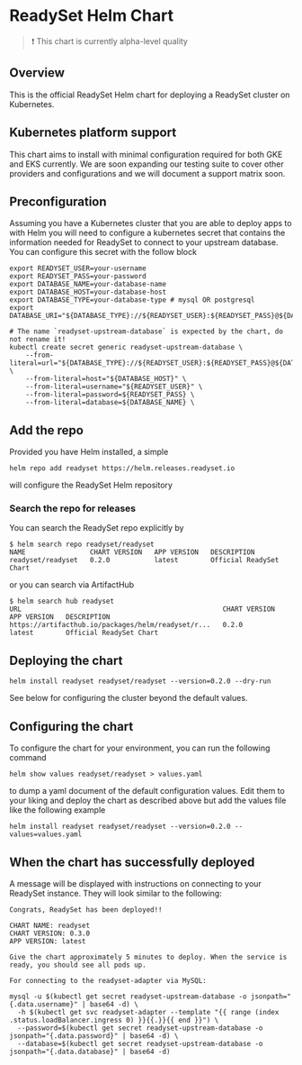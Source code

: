 # ReadySet Helm Chart

> :exclamation: This chart is currently alpha-level quality

## Overview

This is the official ReadySet Helm chart for deploying a ReadySet cluster on Kubernetes.

## Kubernetes platform support

This chart aims to install with minimal configuration required for both GKE and EKS currently. We are soon expanding our testing suite to cover other providers and configurations and we will document a support matrix soon.

## Preconfiguration

Assuming you have a Kubernetes cluster that you are able to deploy apps to with Helm you will need to configure a kubernetes secret that contains the information needed for ReadySet to connect to your upstream database. You can configure this secret with the follow block

```
export READYSET_USER=your-username
export READYSET_PASS=your-password
export DATABASE_NAME=your-database-name
export DATABASE_HOST=your-database-host
export DATABASE_TYPE=your-database-type # mysql OR postgresql
export DATABASE_URI="${DATABASE_TYPE}://${READYSET_USER}:${READYSET_PASS}@${DATABASE_HOST}/${DATABASE_NAME}"

# The name `readyset-upstream-database` is expected by the chart, do not rename it!
kubectl create secret generic readyset-upstream-database \
    --from-literal=url="${DATABASE_TYPE}://${READYSET_USER}:${READYSET_PASS}@${DATABASE_HOST}/${DATABASE_NAME}" \
    --from-literal=host="${DATABASE_HOST}" \
    --from-literal=username="${READYSET_USER}" \
    --from-literal=password=${READYSET_PASS} \
    --from-literal=database=${DATABASE_NAME} \
```

## Add the repo

Provided you have Helm installed, a simple
```
helm repo add readyset https://helm.releases.readyset.io
```
will configure the ReadySet Helm repository

### Search the repo for releases

You can search the ReadySet repo explicitly by
```
$ helm search repo readyset/readyset
NAME                CHART VERSION   APP VERSION   DESCRIPTION
readyset/readyset   0.2.0           latest        Official ReadySet Chart
```
or you can search via ArtifactHub
```
$ helm search hub readyset
URL                                                  CHART VERSION   APP VERSION   DESCRIPTION
https://artifacthub.io/packages/helm/readyset/r...   0.2.0           latest        Official ReadySet Chart
```

## Deploying the chart

```
helm install readyset readyset/readyset --version=0.2.0 --dry-run
```
See below for configuring the cluster beyond the default values.

## Configuring the chart

To configure the chart for your environment, you can run the following command
```
helm show values readyset/readyset > values.yaml
```
to dump a yaml document of the default configuration values. Edit them to your liking and deploy the chart as described above but add the values file like the following example
```
helm install readyset readyset/readyset --version=0.2.0 --values=values.yaml
```

## When the chart has successfully deployed

A message will be displayed with instructions on connecting to your ReadySet instance. They will look similar to the following:

```
Congrats, ReadySet has been deployed!!

CHART NAME: readyset
CHART VERSION: 0.3.0
APP VERSION: latest

Give the chart approximately 5 minutes to deploy. When the service is ready, you should see all pods up.

For connecting to the readyset-adapter via MySQL:

mysql -u $(kubectl get secret readyset-upstream-database -o jsonpath="{.data.username}" | base64 -d) \
  -h $(kubectl get svc readyset-adapter --template "{{ range (index .status.loadBalancer.ingress 0) }}{{.}}{{ end }}") \
  --password=$(kubectl get secret readyset-upstream-database -o jsonpath="{.data.password}" | base64 -d) \
  --database=$(kubectl get secret readyset-upstream-database -o jsonpath="{.data.database}" | base64 -d)
```
